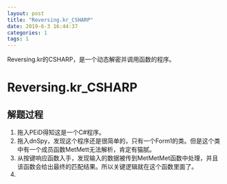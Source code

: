 ```yaml
---
layout: post
title: "Reversing.kr_CSHARP"
date: 2019-6-3 16:44:37
categories: 1
tags: 1
---
```


Reversing.kr的CSHARP，是一个动态解密并调用函数的程序。


# Reversing.kr_CSHARP

## 解题过程

1. 拖入PEiD得知这是一个C#程序。
2. 拖入dnSpy，发现这个程序还是很简单的，只有一个Form1的类。但是这个类中有一个成员函数MetMett无法解析，肯定有猫腻。
3. 从按键响应函数入手，发现输入的数据被传到MetMetMet函数中处理，并且该函数会给出最终的匹配结果。所以关键逻辑就在这个函数里面了。
4. 

